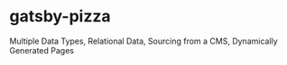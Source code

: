 # gatsby-pizza
Multiple Data Types, Relational Data, Sourcing from a CMS, Dynamically Generated Pages
